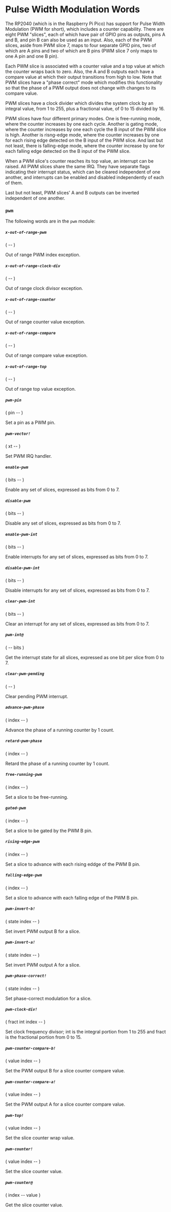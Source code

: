 # Pulse Width Modulation Words

The RP2040 (which is in the Raspberry Pi Pico) has support for Pulse Width Modulation (PWM for short), which includes a counter capability. There are eight PWM "slices", each of which have pair of GPIO pins as outputs, pins A and B, and pin B can also be used as an input. Also, each of the PWM slices, aside from PWM slice 7, maps to four separate GPIO pins, two of which are A pins and two of which are B pins (PWM slice 7 only maps to one A pin and one B pin).

Each PWM slice is associated with a counter value and a top value at which the counter wraps back to zero. Also, the A and B outputs each have a compare value at which their output transitions from high to low. Note that PWM slices have a "phase correct" mode which modifies this functionality so that the phase of a PWM output does not change with changes to its compare value.

PWM slices have a clock divider which divides the system clock by an integral value, from 1 to 255, plus a fractional value, of 0 to 15 divided by 16.

PWM slices have four different primary modes. One is free-running mode, where the counter increases by one each cycle. Another is gating mode, where the counter increases by one each cycle the B input of the PWM slice is high. Another is risng-edge mode, where the counter increases by one for each rising edge detected on the B input of the PWM slice. And last but not least, there is falling-edge mode, where the counter increase by one for each falling edge detected on the B input of the PWM slice.

When a PWM slice's counter reaches its top value, an interrupt can be raised. All PWM slices share the same IRQ. They have separate flags indicating their interrupt status, which can be cleared independent of one another, and interrupts can be enabled and disabled independently of each of them.

Last but not least, PWM slices' A and B outputs can be inverted independent of one another.

### `pwm`

The following words are in the `pwm` module:

##### `x-out-of-range-pwm`
( -- )

Out of range PWM index exception.

##### `x-out-of-range-clock-div`
( -- )

Out of range clock divisor exception.

##### `x-out-of-range-counter`
( -- )

Out of range counter value exception.

##### `x-out-of-range-compare`
( -- )

Out of range compare value exception.

##### `x-out-of-range-top`
( -- )

Out of range top value exception.

##### `pwm-pin`
( pin -- )

Set a pin as a PWM pin.
  
##### `pwm-vector!`
( xt -- )

Set PWM IRQ handler.

##### `enable-pwm`
( bits -- )

Enable any set of slices, expressed as bits from 0 to 7.

##### `disable-pwm`
( bits -- )

Disable any set of slices, expressed as bits from 0 to 7.

##### `enable-pwm-int`
( bits -- )

Enable interrupts for any set of slices, expressed as bits from 0 to 7.

##### `disable-pwm-int`
( bits -- )

Disable interrupts for any set of slices, expressed as bits from 0 to 7.

##### `clear-pwm-int`
( bits -- )

Clear an interrupt for any set of slices, expressed as bits from 0 to 7.

##### `pwm-int@`
( -- bits )

Get the interrupt state for all slices, expressed as one bit per slice from 0 to 7.

##### `clear-pwm-pending`
( -- )

Clear pending PWM interrupt.
  
##### `advance-pwm-phase`
( index -- )

Advance the phase of a running counter by 1 count.

##### `retard-pwm-phase`
( index -- )

Retard the phase of a running counter by 1 count.

##### `free-running-pwm`
( index -- )

Set a slice to be free-running.

##### `gated-pwm`
( index -- )

Set a slice to be gated by the PWM B pin.

##### `rising-edge-pwm`
( index -- )

Set a slice to advance with each rising eddge of the PWM B pin.

##### `falling-edge-pwm`
( index -- )

Set a slice to advance with each falling edge of the PWM B pin.

##### `pwm-invert-b!`
( state index -- )

Set invert PWM output B for a slice.

##### `pwm-invert-a!`
( state index -- )

Set invert PWM output A for a slice.

##### `pwm-phase-correct!`
( state index -- )

Set phase-correct modulation for a slice.

##### `pwm-clock-div!`
( fract int index -- )

Set clock frequency divisor; int is the integral portion from 1 to 255 and fract is the fractional portion from 0 to 15.

##### `pwm-counter-compare-b!`
( value index -- )

Set the PWM output B for a slice counter compare value.

##### `pwm-counter-compare-a!`
( value index -- )

Set the PWM output A for a slice counter compare value.

##### `pwm-top!`
( value index -- )

Set the slice counter wrap value.

##### `pwm-counter!`
( value index -- )

Set the slice counter value.

##### `pwm-counter@`
( index -- value )

Get the slice counter value.

